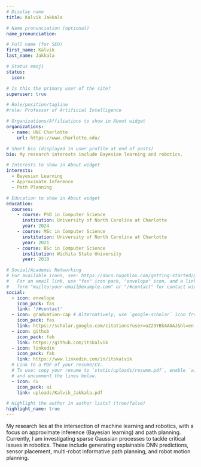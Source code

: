 ```yaml
---
# Display name
title: Kalvik Jakkala

# Name pronunciation (optional)
name_pronunciation: 

# Full name (for SEO)
first_name: Kalvik
last_name: Jakkala

# Status emoji
status:
  icon: 

# Is this the primary user of the site?
superuser: true

# Role/position/tagline
#role: Professor of Artificial Intelligence

# Organizations/Affiliations to show in About widget
organizations:
  - name: UNC Charlotte
    url: https://www.charlotte.edu/

# Short bio (displayed in user profile at end of posts)
bio: My research interests include Bayesian learning and robotics. 

# Interests to show in About widget
interests:
  - Bayesian Learning
  - Approximate Inference
  - Path Planning

# Education to show in About widget
education:
  courses:
    - course: PhD in Computer Science
      institution: University of North Carolina at Charlotte
      year: 2024
    - course: MSc in Computer Science
      institution: University of North Carolina at Charlotte
      year: 2021
    - course: BSc in Computer Science
      institution: Wichita State University
      year: 2018

# Social/Academic Networking
# For available icons, see: https://docs.hugoblox.com/getting-started/page-builder/#icons
#   For an email link, use "fas" icon pack, "envelope" icon, and a link in the
#   form "mailto:your-email@example.com" or "/#contact" for contact widget.
social:
  - icon: envelope
    icon_pack: fas
    link: '/#contact'
  - icon: graduation-cap # Alternatively, use `google-scholar` icon from `ai` icon pack
    icon_pack: fas
    link: https://scholar.google.com/citations?user=oZ29YBkAAAAJ&hl=en
  - icon: github
    icon_pack: fab
    link: https://github.com/itskalvik
  - icon: linkedin
    icon_pack: fab
    link: https://www.linkedin.com/in/itskalvik
  # Link to a PDF of your resume/CV.
  # To use: copy your resume to `static/uploads/resume.pdf`, enable `ai` icons in `params.yaml`,
  # and uncomment the lines below.
  - icon: cv
    icon_pack: ai
    link: uploads/Kalvik_Jakkala.pdf

# Highlight the author in author lists? (true/false)
highlight_name: true
---
```


My research lies at the intersection of machine learning and robotics, with a focus on approximate inference (Bayesian learning) and path planning. Currently, I am investigating sparse Gaussian processes to tackle critical issues in robotics. These include generating explainable DNN predictions, sensor placement, multi-robot informative path planning, and robot motion planning.
